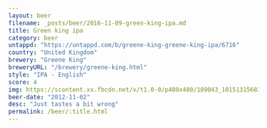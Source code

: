 ```yaml
---
layout: beer
filename: _posts/beer/2016-11-09-green-king-ipa.md
title: Green king ipa
category: beer
untappd: "https://untappd.com/b/greene-king-greene-king-ipa/6716"
country: "United Kingdom"
brewery: "Greene King"
breweryURL: "/brewery/greene-king.html"
style: "IPA - English"
score: 4
img: https://scontent.xx.fbcdn.net/v/t1.0-0/p480x480/189043_10151315683658745_1443395751_n.jpg?oh=f0340b89ae22b2754773a8175f349628&oe=5B2102F3
beer-date: "2012-11-02"
desc: "Just tastes a bit wrong"
permalink: /beer/:title.html
---
```

